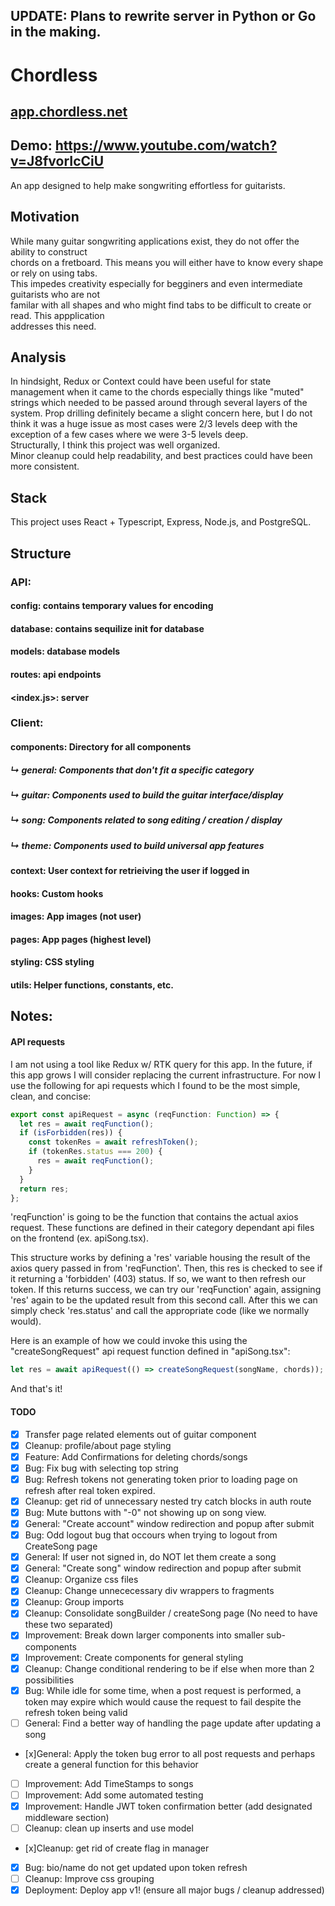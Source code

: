 ## UPDATE: Plans to rewrite server in Python or Go in the making. 
# Chordless

## [app.chordless.net](https://app.chordless.net)

## Demo: https://www.youtube.com/watch?v=J8fvorIcCiU

An app designed to help make songwriting effortless for guitarists. <br />

## Motivation

While many guitar songwriting applications exist, they do not offer the ability to construct <br />
chords on a fretboard. This means you will either have to know every shape or rely on using tabs. <br />
This impedes creativity especially for begginers and even intermediate guitarists who are not <br />
familar with all shapes and who might find tabs to be difficult to create or read. This appplication <br />
addresses this need. <br />

## Analysis

In hindsight, Redux or Context could have been useful for state management when it came to the chords especially things like "muted" strings which needed to be passed around through several layers of the system. Prop drilling definitely became a slight concern here, but I do not think it was a huge issue as most cases were 2/3 levels deep with the exception of a few cases where we were 3-5 levels deep. <br />
Structurally, I think this project was well organized. <br />
Minor cleanup could help readability, and best practices could have been more consistent. <br />

## Stack

This project uses React + Typescript, Express, Node.js, and PostgreSQL. <br />

## Structure

### API:

#### config: contains temporary values for encoding

#### database: contains sequilize init for database

#### models: database models

#### routes: api endpoints

#### <index.js>: server

### Client:

#### components: Directory for all components

##### ↳ general: Components that don't fit a specific category

##### ↳ guitar: Components used to build the guitar interface/display

##### ↳ song: Components related to song editing / creation / display

##### ↳ theme: Components used to build universal app features

#### context: User context for retrieiving the user if logged in

#### hooks: Custom hooks

#### images: App images (not user)

#### pages: App pages (highest level)

#### styling: CSS styling

#### utils: Helper functions, constants, etc.

## Notes:

#### API requests

I am not using a tool like Redux w/ RTK query for this app. In the future, if this app grows I will consider replacing the current infrastructure. For now I use the following for api requests which I found to be the most simple, clean, and concise: <br />

```javascript
export const apiRequest = async (reqFunction: Function) => {
  let res = await reqFunction();
  if (isForbidden(res)) {
    const tokenRes = await refreshToken();
    if (tokenRes.status === 200) {
      res = await reqFunction();
    }
  }
  return res;
};
```

'reqFunction' is going to be the function that contains the actual axios request. These functions are defined in their category dependant api files on the frontend (ex. apiSong.tsx). <br />

This structure works by defining a 'res' variable housing the result of the axios query passed in from 'reqFunction'. Then, this res is checked to see if it returning a 'forbidden' (403) status. If so, we want to then refresh our token. If this returns success, we can try our 'reqFunction' again, assigning 'res' again to be the updated result from this second call. After this we can simply check 'res.status' and call the appropriate code (like we normally would). <br />

Here is an example of how we could invoke this using the "createSongRequest" api request function defined in "apiSong.tsx": <br />

```javascript
let res = await apiRequest(() => createSongRequest(songName, chords));
```

And that's it! <br />

#### TODO

- [x] Transfer page related elements out of guitar component <br />
- [x] Cleanup: profile/about page styling <br />
- [x] Feature: Add Confirmations for deleting chords/songs <br />
- [x] Bug: Fix bug with selecting top string <br />
- [x] Bug: Refresh tokens not generating token prior to loading page on refresh after real token expired. <br />
- [x] Cleanup: get rid of unnecessary nested try catch blocks in auth route <br />
- [x] Bug: Mute buttons with "-0" not showing up on song view. <br />
- [x] General: "Create account" window redirection and popup after submit <br />
- [x] Bug: Odd logout bug that occours when trying to logout from CreateSong page <br />
- [x] General: If user not signed in, do NOT let them create a song <br />
- [x] General: "Create song" window redirection and popup after submit <br />
- [x] Cleanup: Organize css files <br />
- [x] Cleanup: Change unnececessary div wrappers to fragments <br />
- [x] Cleanup: Group imports <br />
- [x] Cleanup: Consolidate songBuilder / createSong page (No need to have these two separated) <br />
- [x] Improvement: Break down larger components into smaller sub-components<br />
- [x] Improvement: Create components for general styling <br />
- [x] Cleanup: Change conditional rendering to be if else when more than 2 possibilities <br />
- [x] Bug: While idle for some time, when a post request is performed, a token may expire which would cause the request to fail despite the refresh token being valid <br />
- [ ] General: Find a better way of handling the page update after updating a song <br />
- [x]General: Apply the token bug error to all post requests and perhaps create a general function for this behavior <br />
- [ ] Improvement: Add TimeStamps to songs <br />
- [ ] Improvement: Add some automated testing <br />
- [x] Improvement: Handle JWT token confirmation better (add designated middleware section) <br />
- [ ] Cleanup: clean up inserts and use model <br />
- [x]Cleanup: get rid of create flag in manager <br />
- [x] Bug: bio/name do not get updated upon token refresh <br/>
- [ ] Cleanup: Improve css grouping <br/>
- [x] Deployment: Deploy app v1! (ensure all major bugs / cleanup addressed) 
